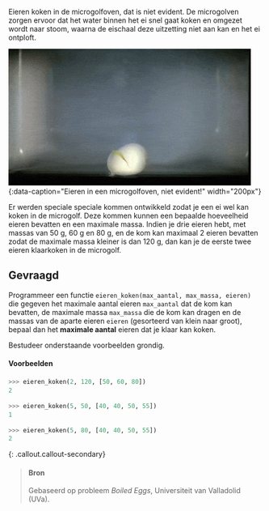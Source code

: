 Eieren koken in de microgolfoven, dat is niet evident. De microgolven zorgen ervoor dat het water binnen het ei snel gaat koken en omgezet wordt naar stoom, waarna de eischaal deze uitzetting niet aan kan en het ei ontploft.

![Eieren in een microgolfoven, niet evident!](media/eggs.gif "Eieren in een microgolfoven, niet evident!"){:data-caption="Eieren in een microgolfoven, niet evident!" width="200px"}

Er werden speciale speciale kommen ontwikkeld zodat je een ei wel kan koken in de microgolf. Deze kommen kunnen een bepaalde hoeveelheid eieren bevatten en een maximale massa. Indien je drie eieren hebt, met massas van 50 g, 60 g en 80 g, en de kom kan maximaal 2 eieren bevatten zodat de maximale massa kleiner is dan 120 g, dan kan je de eerste twee eieren klaarkoken in de microgolf.

## Gevraagd
Programmeer een functie `eieren_koken(max_aantal, max_massa, eieren)` die gegeven het maximale aantal eieren `max_aantal` dat de kom kan bevatten, de maximale massa `max_massa` die de kom kan dragen en de massas van de aparte eieren `eieren` (gesorteerd van klein naar groot), bepaal dan het **maximale aantal** eieren dat je klaar kan koken.

Bestudeer onderstaande voorbeelden grondig.
#### Voorbeelden

```python
>>> eieren_koken(2, 120, [50, 60, 80])
2
```

```python
>>> eieren_koken(5, 50, [40, 40, 50, 55])
1
```

```python
>>> eieren_koken(5, 80, [40, 40, 50, 55])
2
```

{: .callout.callout-secondary}
>#### Bron
> Gebaseerd op probleem *Boiled Eggs*, Universiteit van Valladolid (UVa). 
